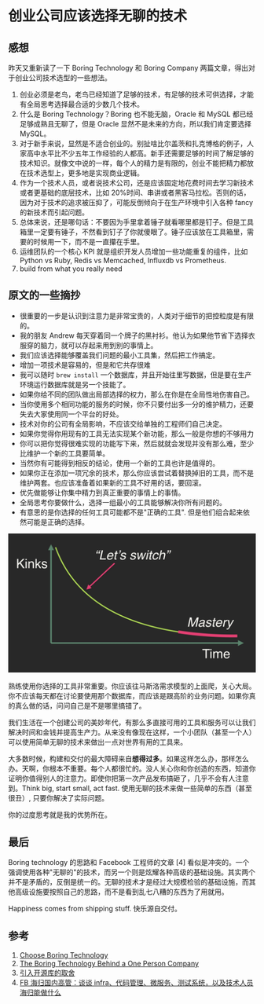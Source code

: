 # 创业公司应该选择无聊的技术

<!--
ID: ae1b7a72-8c8d-4fff-8d46-986fe94de56a
Status: publish
Date: 2020-07-30T21:38:33
Modified: 2020-07-30T21:38:33
wp_id: 1839
-->

## 感想

昨天又重新读了一下 Boring Technology 和 Boring Company 两篇文章，得出对于创业公司技术选型的一些想法。

1. 创业必须是老鸟，老鸟已经知道了足够的技术，有足够的技术可供选择，才能有全局思考选择最合适的少数几个技术。
2. 什么是 Boring Technology？Boring 也不能无脑，Oracle 和 MySQL 都已经足够成熟且无聊了，但是 Oracle 显然不是未来的方向，所以我们肯定要选择 MySQL。
3. 对于新手来说，显然是不适合创业的。别扯啥比尔盖茨和扎克博格的例子，人家高中水平比不少五年工作经验的人都高。新手还需要足够的时间了解足够的技术知识。就像文中说的一样，每个人的精力是有限的，创业不能把精力都放在技术选型上，更多地是实现商业逻辑。
4. 作为一个技术人员，或者说技术公司，还是应该固定地花费时间去学习新技术或者更基础的底层技术，比如 20%时间、串讲或者黑客马拉松。否则的话，因为对于技术的追求被压抑了，可能反倒倾向于在生产环境中引入各种 fancy 的新技术而引起问题。
5. 总体来说，还是哪句话：不要因为手里拿着锤子就看哪里都是钉子。但是工具箱里一定要有锤子，不然看到钉子了你就傻眼了。锤子应该放在工具箱里，需要的时候用一下，而不是一直攥在手里。
6. 运维团队的一个核心 KPI 就是组织开发人员增加一些功能重复的组件，比如 Python vs Ruby, Redis vs Memcached, Influxdb vs Prometheus.
7. build from what you really need

## 原文的一些摘抄

- 很重要的一步是认识到注意力是非常宝贵的，人类对于细节的把控粒度是有限的。
- 我的朋友 Andrew 每天穿着同一个牌子的黑衬衫。他认为如果他节省下选择衣服穿的脑力，就可以存起来用到别的事情上。
- 我们应该选择能够覆盖我们问题的最小工具集，然后把工作搞定。
- 增加一项技术是容易的，但是和它共存很难
- 我可以随时 `brew install` 一个数据库，并且开始往里写数据，但是要在生产环境运行数据库就是另一个技能了。
- 如果你给不同的团队做出局部选择的权力，那么在你是在全局性地伤害自己。
- 当你使用多个相同功能的服务的时候，你不只要付出多一分的维护精力，还要失去大家使用同一个平台的好处。
- 技术对你的公司有全局影响，不应该交给单独的工程师们自己决定。
- 如果你觉得你用现有的工具无法实现某个新功能，那么一般是你想的不够用力
- 你可以把你觉得很难实现的功能写下来，然后就就会发现并没有那么难，至少比维护一个新的工具要简单。
- 当然你有可能得到相反的结论，使用一个新的工具也许是值得的。
- 如果你正在添加一项冗余的技术，那么你应该尝试着替换掉旧的工具，而不是维护两套。也应该准备着如果新的工具不好用的话，要回滚。
- 优先做能够让你集中精力到真正重要的事情上的事情。
- 全局思考你要做什么，选择一组最小的工具能够解决你所有问题的。
- 有意思的是你选择的任何工具可能都不是"正确的工具". 但是他们组合起来依然可能是正确的选择。

![](./boring_images/switch.jpg)

熟练使用你选择的工具非常重要。你应该往马斯洛需求模型的上面爬，关心大局。你不应该每天都在讨论要使用那个数据库，而应该是跟高阶的业务问题。如果你真的真么做的话，问问自己是不是哪里搞错了。

我们生活在一个创建公司的美妙年代，有那么多直接可用的工具和服务可以让我们解决时间和金钱并提高生产力。从来没有像现在这样，一个小团队（甚至一个人）可以使用简单无聊的技术来做出一点对世界有用的工具来。

大多数时候，构建和交付的最大障碍来自**想得过多**。如果这样怎么办，那样怎么办。天啊，你根本不重要。每个人都很忙的。没人关心你和你创造的东西，知道你证明你值得别人的注意力。即使你把第一次产品发布搞砸了，几乎不会有人注意到。Think big, start small, act fast. 使用无聊的技术来做一些简单的东西（甚至很丑）, 只要你解决了实际问题。

你的过度思考就是我的优势所在。

## 最后

Boring technology 的思路和 Facebook 工程师的文章 [4] 看似是冲突的。一个强调使用各种"无聊的"的技术，而另一个则是炫耀各种高级的基础设施。其实两个并不是矛盾的，反倒是统一的。无聊的技术才是经过大规模检验的基础设施，而其他高级设施要按照自己的思路，而不是看到乱七八糟的东西为了用就用。

Happiness comes from shipping stuff. 快乐源自交付。

## 参考

1. [Choose Boring Technology](http://boringtechnology.club/)
2. [The Boring Technology Behind a One Person Company](https://www.listennotes.com/blog/the-boring-technology-behind-a-one-person-23/)
3. [引入开源库的取舍](https://www.jianshu.com/p/eb58264936a6)
4. [FB 海归国内高管：谈谈 infra、代码管理、微服务、测试系统，以及技术人员海归能做什么](https://mp.weixin.qq.com/s?__biz=MzA4NzM3MTkzNw==&mid=2652385636&idx=1&sn=4a1a265746e0dcb2d4e27720d34dab82)